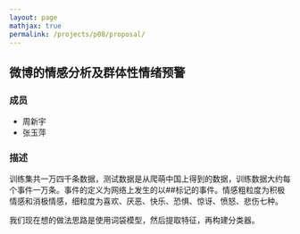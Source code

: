 ```yaml
---
layout: page
mathjax: true
permalink: /projects/p08/proposal/
---
```


## 微博的情感分析及群体性情绪预警

### 成员

- 周新宇
- 张玉萍

### 描述

训练集共一万四千条数据，测试数据是从爬萌中国上得到的数据，训练数据大约每个事件一万条。事件的定义为网络上发生的以##标记的事件。情感粗粒度为积极情感和消极情感，细粒度为喜欢、厌恶、快乐、恐惧、惊讶、愤怒、悲伤七种。

我们现在想的做法思路是使用词袋模型，然后提取特征，再构建分类器。